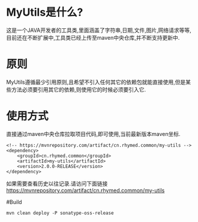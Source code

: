 # MyUtils是什么?
这是一个JAVA开发者的工具类,里面涵盖了字符串,日期,文件,图片,网络请求等等,目前还在不断扩展中,工具类已经上传至maven中央仓库,并不断支持更新中.

# 原则
MyUtils遵循最少引用原则,且希望不引入任何其它的依赖包就能直接使用,但是某些方法必须要引用其它的依赖,则使用它的时候必须要引入它.

# 使用方式

直接通过maven中央仓库拉取项目代码,即可使用,当前最新版本maven坐标.

	<!-- https://mvnrepository.com/artifact/cn.rhymed.common/my-utils -->
    <dependency>
        <groupId>cn.rhymed.common</groupId>
        <artifactId>my-utils</artifactId>
        <version>2.0.0-RELEASE</version>
    </dependency>

如果需要查看历史以往记录.请访问下面链接
https://mvnrepository.com/artifact/cn.rhymed.common/my-utils

#Build
```
mvn clean deploy -P sonatype-oss-release
```